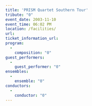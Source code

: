 ```yaml
---
title: 'PRISM Quartet Southern Tour'
tribute: "0"
event_date: 2003-11-10
event_time: 06:02 PM
location: /facilities/
url: 
ticket_information_url: 
program: 
  -
    composition: "0"
guest_performers: 
  -
    guest_performer: "0"
ensembles: 
  -
    ensemble: "0"
conductors: 
  -
    conductor: "0"
---
```

